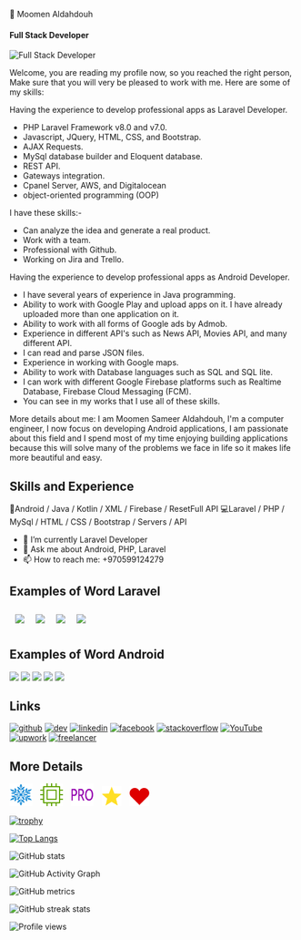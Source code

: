 👋 Moomen Aldahdouh
#### Full Stack Developer 
![Full Stack Developer ](https://i.ibb.co/WWvgz8X/ssas.png)

Welcome, you are reading my profile now, so you reached the right person, Make sure that you will very be pleased to work with me. Here are some of my skills:

Having the experience to develop professional apps as Laravel Developer.
- PHP Laravel Framework v8.0 and v7.0.
- Javascript, JQuery, HTML, CSS, and Bootstrap.
- AJAX Requests.
- MySql database builder and Eloquent database.
- REST API.
- Gateways integration.
- Cpanel Server, AWS, and Digitalocean
- object-oriented programming (OOP)

I have these skills:-
- Can analyze the idea and generate a real product.
- Work with a team.
- Professional with Github.
- Working on Jira and Trello.

Having the experience to develop professional apps as Android Developer.
- I have several years of experience in Java programming.
- Ability to work with Google Play and upload apps on it. I have already uploaded more than one application on it.
- Ability to work with all forms of Google ads by Admob.
- Experience in different API's such as News API, Movies API, and many different API.
- I can read and parse JSON files.
- Experience in working with Google maps.
- Ability to work with Database languages such as SQL and SQL lite.
- I can work with different Google Firebase platforms such as Realtime Database, Firebase Cloud Messaging (FCM).
- You can see in my works that I use all of these skills.

More details about me: I am Moomen Sameer Aldahdouh, I'm a computer engineer, I now focus on developing Android applications, I am passionate about this field and I spend most of my time enjoying building applications because this will solve many of the problems we face in life so it makes life more beautiful and easy.

## Skills and Experience
📱Android / Java / Kotlin / XML / Firebase / ResetFull API
💻Laravel / PHP / MySql / HTML / CSS / Bootstrap / Servers / API
 
- 🌱 I’m currently Laravel Developer
- 💬 Ask me about Android, PHP, Laravel
- 📫 How to reach me: +970599124279 

## Examples of Word Laravel

<img src="https://i.ibb.co/nm4VVT6/ezgif-com-gif-maker-1.gif" width="250" style="margin: 10px !important;"><img style="margin: 10px !important;" src="https://i.ibb.co/qMzfbWd/ezgif-com-gif-maker-2.gif" width="250"><img style="margin: 10px !important;" src="https://i.ibb.co/jV1KMhJ/ezgif-com-gif-maker-3.gif" width="250"><img style="margin: 10px !important;" src="https://i.ibb.co/yYXc59n/ezgif-com-gif-maker.gif" width="250">

## Examples of Word Android

<img src="https://i.ibb.co/mhPGkzB/0-GIF.gif" width="250"></img> <img src="https://i.ibb.co/nBkB4x4/0-GIF.gif" width="250"></img> <img src="https://i.ibb.co/SN3mgZC/0GIF.gif" width="250"></img> <img src="https://i.ibb.co/3h1KXCT/0gif.gif" width="250"></img> <img src="https://i.ibb.co/jTpvFCH/image.gif" width="250"></img>

## Links
[<img src='https://cdn.jsdelivr.net/npm/simple-icons@3.0.1/icons/github.svg' alt='github' height='40'>](https://github.com/moomenaldahdouh)  [<img src='https://cdn.jsdelivr.net/npm/simple-icons@3.0.1/icons/dev-dot-to.svg' alt='dev' height='40'>](https://dev.to/moomenaldahdouh)  [<img src='https://cdn.jsdelivr.net/npm/simple-icons@3.0.1/icons/linkedin.svg' alt='linkedin' height='40'>](https://www.linkedin.com/in/https://www.linkedin.com/in/moomen-s-aldahdouh-a79850110//)  [<img src='https://cdn.jsdelivr.net/npm/simple-icons@3.0.1/icons/facebook.svg' alt='facebook' height='40'>](https://www.facebook.com/https://www.facebook.com/profile.php?id=100007428103471)  [<img src='https://cdn.jsdelivr.net/npm/simple-icons@3.0.1/icons/stackoverflow.svg' alt='stackoverflow' height='40'>](https://stackoverflow.com/users/https://stackoverflow.com/users/17062636/moomen-s-aldahdouh)  [<img src='https://cdn.jsdelivr.net/npm/simple-icons@3.0.1/icons/youtube.svg' alt='YouTube' height='40'>](https://www.youtube.com/channel/https://www.youtube.com/channel/UCHtRmRKz38NHHsBNMT0ANXg)  [<img src='https://cdn.jsdelivr.net/npm/simple-icons@3.0.1/icons/upwork.svg' alt='upwork' height='40'>](https://www.upwork.com/freelancers/~01fa631285dba23f12?s=996364627857502209)  [<img src='https://cdn.jsdelivr.net/npm/simple-icons@3.0.1/icons/freelancer.svg' alt='freelancer' height='40'>](https://www.freelancer.com/u/Moom1998)  

## More Details
<a href='https://archiveprogram.github.com/'><img src='https://raw.githubusercontent.com/acervenky/animated-github-badges/master/assets/acbadge.gif' width='40' height='40'></a> <a href='https://docs.github.com/en/developers'><img src='https://raw.githubusercontent.com/acervenky/animated-github-badges/master/assets/devbadge.gif' width='40' height='40'></a> <a href='https://github.com/pricing'><img src='https://raw.githubusercontent.com/acervenky/animated-github-badges/master/assets/pro.gif' width='40' height='40'></a> <a href='https://stars.github.com/'><img src='https://raw.githubusercontent.com/acervenky/animated-github-badges/master/assets/starbadge.gif' width='35' height='35'></a> <a href='https://docs.github.com/en/github/supporting-the-open-source-community-with-github-sponsors'><img src='https://raw.githubusercontent.com/acervenky/animated-github-badges/master/assets/sponsorbadge.gif' width='35' height='35'></a> 


[![trophy](https://github-profile-trophy.vercel.app/?username=moomenaldahdouh)](https://github.com/ryo-ma/github-profile-trophy)

[![Top Langs](https://github-readme-stats.vercel.app/api/top-langs/?username=moomenaldahdouh)](https://github.com/anuraghazra/github-readme-stats)

![GitHub stats](https://github-readme-stats.vercel.app/api?username=moomenaldahdouh&show_icons=true&count_private=true)  

![GitHub Activity Graph](https://activity-graph.herokuapp.com/graph?username=moomenaldahdouh)  

![GitHub metrics](https://metrics.lecoq.io/moomenaldahdouh)  

![GitHub streak stats](https://github-readme-streak-stats.herokuapp.com/?user=moomenaldahdouh)  

![Profile views](https://gpvc.arturio.dev/moomenaldahdouh)  
